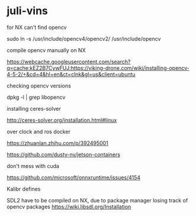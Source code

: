 # juli-vins

for NX can't find opencv

sudo ln -s /usr/include/opencv4/opencv2/ /usr/include/opencv


compile opencv manually on NX

https://webcache.googleusercontent.com/search?q=cache:kEZ2B7CywFUJ:https://viking-drone.com/wiki/installing-opencv-4-5-2/+&cd=4&hl=en&ct=clnk&gl=us&client=ubuntu

checking opencv versions

dpkg -l | grep libopencv

installing ceres-solver

http://ceres-solver.org/installation.html#linux 

over clock and ros docker

https://zhuanlan.zhihu.com/p/392495001

https://github.com/dusty-nv/jetson-containers

don't mess with cuda

https://github.com/microsoft/onnxruntime/issues/4154

Kalibr defines 

SDL2 have to be compiled on NX, due to package manager losing track of opencv packages
https://wiki.libsdl.org/Installation
